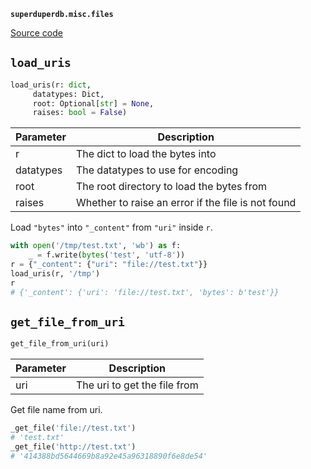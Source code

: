**`superduperdb.misc.files`** 

[Source code](https://github.com/SuperDuperDB/superduperdb/blob/main/superduperdb/misc/files.py)

## `load_uris` 

```python
load_uris(r: dict,
     datatypes: Dict,
     root: Optional[str] = None,
     raises: bool = False)
```
| Parameter | Description |
|-----------|-------------|
| r | The dict to load the bytes into |
| datatypes | The datatypes to use for encoding |
| root | The root directory to load the bytes from |
| raises | Whether to raise an error if the file is not found |

Load ``"bytes"`` into ``"_content"`` from ``"uri"`` inside ``r``.

```python
with open('/tmp/test.txt', 'wb') as f:
    _ = f.write(bytes('test', 'utf-8'))
r = {"_content": {"uri": "file://test.txt"}}
load_uris(r, '/tmp')
r
# {'_content': {'uri': 'file://test.txt', 'bytes': b'test'}}
```

## `get_file_from_uri` 

```python
get_file_from_uri(uri)
```
| Parameter | Description |
|-----------|-------------|
| uri | The uri to get the file from |

Get file name from uri.

```python
_get_file('file://test.txt')
# 'test.txt'
_get_file('http://test.txt')
# '414388bd5644669b8a92e45a96318890f6e8de54'
```

